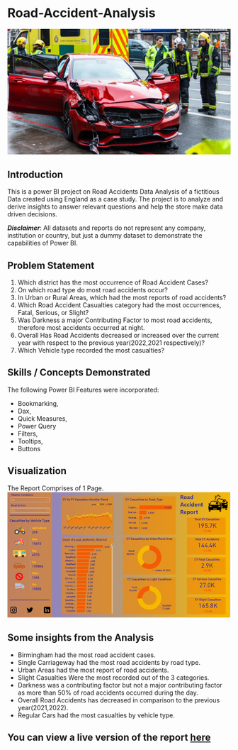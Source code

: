 # Road-Accident-Analysis

![](Road_Accidents.jpg)

## Introduction
This is a power BI project on Road Accidents Data Analysis of a fictitious Data created using England as a case study. The project is to analyze and derive insights to answer relevant questions and help the store make data driven decisions. 

_**Disclaimer**_: All datasets and reports do not represent any company, institution or country, but just a dummy dataset to demonstrate the capabilities of Power BI.

## Problem Statement
1. Which district has the most occurrence of Road Accident Cases?
2. On which road type do most road accidents occur?
3. In Urban or Rural Areas, which had the most reports of road accidents?
4. Which Road Accident Casualties category had the most occurrences, Fatal, Serious, or Slight?
5. Was Darkness a major Contributing Factor to most road accidents, therefore most accidents occurred at night.
6. Overall Has Road Accidents decreased or increased over the current year with respect to the previous year(2022,2021 respectively)?
7. Which Vehicle type recorded the most casualties?

## Skills / Concepts Demonstrated
The following Power BI Features were incorporated:

- Bookmarking,
- Dax,
- Quick Measures,
- Power Query
- Filters,
- Tooltips,
- Buttons

## Visualization
The Report Comprises of 1 Page.
![](Road%20Accident%20Report.PNG)

## Some insights from the Analysis
- Birmingham had the most road accident cases.
- Single Carriageway had the most road accidents by road type.
- Urban Areas had the most report of road accidents.
- Slight Casualties Were the most recorded out of the 3 categories.
- Darkness was a contributing factor but not a major contributing factor as more than 50% of road accidents occurred during the day.
- Overall Road Accidents has decreased in comparison to the previous year(2021,2022).
- Regular Cars had the most casualties by vehicle type.

## You can view a live version of the report [here](https://app.powerbi.com/view?r=eyJrIjoiODM2NGU1ZDItZDQ5Ny00YTg0LTk0ZGYtMGJhODBlYWY2ZDlmIiwidCI6Ijk5ZGRhNWRkLTYzNDYtNDc3OC04OTVmLWNkNGNiNjBhNDQxNiJ9)

